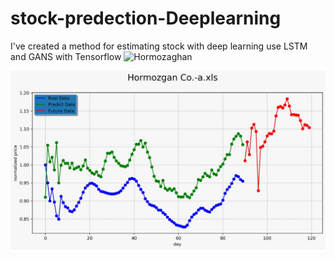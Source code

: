 # stock-predection-Deeplearning
I've created a method for estimating stock with deep learning use LSTM and GANS with Tensorflow 
![Hormozaghan](https://pasteboard.co/IAzn0v4.jpg)
<p align="center"> <img src="WhatsApp Image 2019-09-24 at 18.20.39.jpeg"/> </p>
